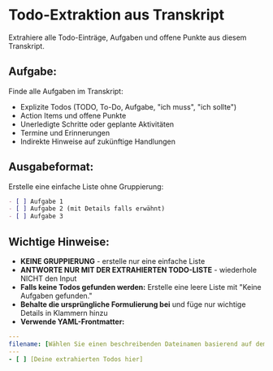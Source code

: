 # Todo-Extraktion aus Transkript

Extrahiere alle Todo-Einträge, Aufgaben und offene Punkte aus diesem Transkript.

## Aufgabe:

Finde alle Aufgaben im Transkript:
- Explizite Todos (TODO, To-Do, Aufgabe, "ich muss", "ich sollte")
- Action Items und offene Punkte
- Unerledigte Schritte oder geplante Aktivitäten
- Termine und Erinnerungen
- Indirekte Hinweise auf zukünftige Handlungen

## Ausgabeformat:

Erstelle eine einfache Liste ohne Gruppierung:

```markdown
- [ ] Aufgabe 1
- [ ] Aufgabe 2 (mit Details falls erwähnt)
- [ ] Aufgabe 3
```

## Wichtige Hinweise:

- **KEINE GRUPPIERUNG** - erstelle nur eine einfache Liste
- **ANTWORTE NUR MIT DER EXTRAHIERTEN TODO-LISTE** - wiederhole NICHT den Input
- **Falls keine Todos gefunden werden:** Erstelle eine leere Liste mit "Keine Aufgaben gefunden."
- **Behalte die ursprüngliche Formulierung bei** und füge nur wichtige Details in Klammern hinzu
- **Verwende YAML-Frontmatter:**

```yaml
---
filename: [Wählen Sie einen beschreibenden Dateinamen basierend auf dem Inhalt, wie "Wochenend Einkaufsliste.md" oder "Projekt Meeting Aufgaben.md"]
---
- [ ] [Deine extrahierten Todos hier]
```
